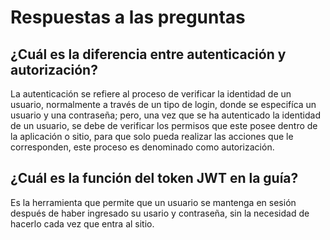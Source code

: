 # Respuestas a las preguntas

## ¿Cuál es la diferencia entre autenticación y autorización?

La autenticación se refiere al proceso de verificar la identidad de un usuario, normalmente a través de un tipo de login, donde se especifíca un usuario y una contraseña; pero, una vez que se ha autenticado la identidad de un usuario, se debe de verificar los permisos que este posee dentro de la aplicación o sitio, para que solo pueda realizar las acciones que le corresponden, este proceso es denominado como autorización.

## ¿Cuál es la función del token JWT en la guía?

Es la herramienta que permite que un usuario se mantenga en sesión después de haber ingresado su usario y contraseña, sin la necesidad de hacerlo cada vez que entra al sitio.